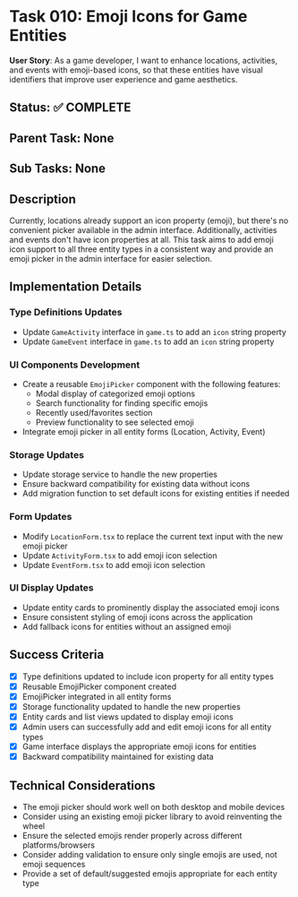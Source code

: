 # Task 010: Emoji Icons for Game Entities

**User Story**: As a game developer, I want to enhance locations, activities, and events with emoji-based icons, so that these entities have visual identifiers that improve user experience and game aesthetics.

## Status: ✅ COMPLETE

## Parent Task: None
## Sub Tasks: None

## Description
Currently, locations already support an icon property (emoji), but there's no convenient picker available in the admin interface. Additionally, activities and events don't have icon properties at all. This task aims to add emoji icon support to all three entity types in a consistent way and provide an emoji picker in the admin interface for easier selection.

## Implementation Details

### Type Definitions Updates
- Update `GameActivity` interface in `game.ts` to add an `icon` string property
- Update `GameEvent` interface in `game.ts` to add an `icon` string property

### UI Components Development
- Create a reusable `EmojiPicker` component with the following features:
  - Modal display of categorized emoji options
  - Search functionality for finding specific emojis
  - Recently used/favorites section
  - Preview functionality to see selected emoji
- Integrate emoji picker in all entity forms (Location, Activity, Event)

### Storage Updates
- Update storage service to handle the new properties
- Ensure backward compatibility for existing data without icons
- Add migration function to set default icons for existing entities if needed

### Form Updates
- Modify `LocationForm.tsx` to replace the current text input with the new emoji picker
- Update `ActivityForm.tsx` to add emoji icon selection
- Update `EventForm.tsx` to add emoji icon selection

### UI Display Updates
- Update entity cards to prominently display the associated emoji icons
- Ensure consistent styling of emoji icons across the application
- Add fallback icons for entities without an assigned emoji

## Success Criteria
- [x] Type definitions updated to include icon property for all entity types
- [x] Reusable EmojiPicker component created
- [x] EmojiPicker integrated in all entity forms
- [x] Storage functionality updated to handle the new properties
- [x] Entity cards and list views updated to display emoji icons
- [x] Admin users can successfully add and edit emoji icons for all entity types
- [x] Game interface displays the appropriate emoji icons for entities
- [x] Backward compatibility maintained for existing data

## Technical Considerations
- The emoji picker should work well on both desktop and mobile devices
- Consider using an existing emoji picker library to avoid reinventing the wheel
- Ensure the selected emojis render properly across different platforms/browsers
- Consider adding validation to ensure only single emojis are used, not emoji sequences
- Provide a set of default/suggested emojis appropriate for each entity type
